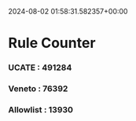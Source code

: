 2024-08-02 01:58:31.582357+00:00
# Rule Counter 
 ### UCATE : 491284

 ### Veneto : 76392

 ### Allowlist : 13930